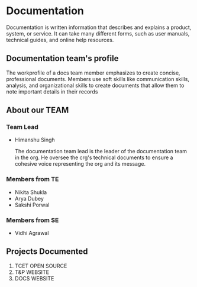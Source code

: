 # Documentation 

Documentation is written information that describes and explains a product, system, or service. It can take many different forms, such as user manuals, technical guides, and online help resources.

## Documentation team's profile

The workprofile of a docs team member emphasizes to create concise, professional documents. Members use soft skills like communication skills, analysis, and organizational skills to create documents that allow them to note important details in their records

## About our TEAM

### Team Lead
 * Himanshu Singh 
   
   The documentation team lead is the leader of the documentation team in the org. He oversee the crg's technical documents to ensure a cohesive voice representing the org and its message.

### Members from TE
 * Nikita Shukla
 * Arya Dubey
 * Sakshi Porwal

### Members from SE
 * Vidhi Agrawal

## Projects Documented
 
 1. TCET OPEN SOURCE
 2. T&P WEBSITE
 3. DOCS WEBSITE




